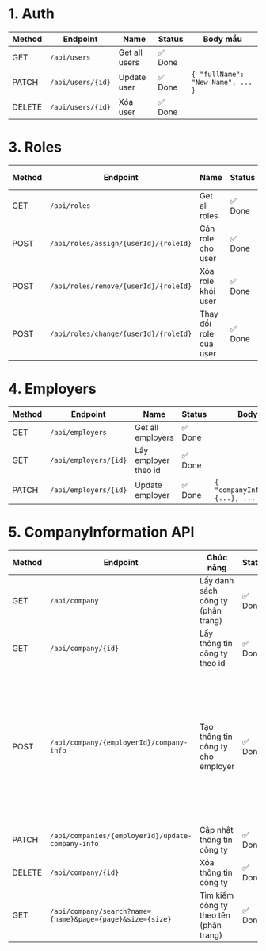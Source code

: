 # 1. Auth

| Method | Endpoint             | Name           | Status    | Body mẫu |
| ------ | -------------------- | -------------- | --------- | -------- |
| GET    | `/api/users`         | Get all users  | ✅ Done   |          |
| PATCH  | `/api/users/{id}`    | Update user    | ✅ Done   | `{ "fullName": "New Name", ... }` |
| DELETE | `/api/users/{id}`    | Xóa user    | ✅ Done   |          |

# 3. Roles

| Method | Endpoint                                    | Name                | Status    | Body mẫu |
| ------ | ------------------------------------------- | ------------------- | --------- | -------- |
| GET    | `/api/roles`                                | Get all roles       | ✅ Done   |          |
| POST   | `/api/roles/assign/{userId}/{roleId}`       | Gán role cho user   | ✅ Done   |          |
| POST   | `/api/roles/remove/{userId}/{roleId}`       | Xóa role khỏi user  | ✅ Done   |          |
| POST   | `/api/roles/change/{userId}/{roleId}`       | Thay đổi role của user | ✅ Done |          |

# 4. Employers

| Method | Endpoint                  | Name               | Status    | Body mẫu |
| ------ | ------------------------- | ------------------ | --------- | -------- |
| GET    | `/api/employers`           | Get all employers  | ✅ Done   |          |
| GET   | `/api/employers/{id}`           | Lấy employer theo id    | ✅ Done   |  |
| PATCH  | `/api/employers/{id}`      | Update employer    | ✅ Done   | `{ "companyInformation": {...}, ... }` |        |

# 5. CompanyInformation API

| Method | Endpoint                                                          | Chức năng                                      | Status    | Body mẫu |
| ------ | ------------------------------------------------------------------ | ----------------------------------------------- | --------- | -------- |
| GET    | `/api/company`                                                   | Lấy danh sách công ty (phân trang)              | ✅ Done   | params: page, size |
| GET    | `/api/company/{id}`                                              | Lấy thông tin công ty theo id                   | ✅ Done   |          |
| POST   | `/api/company/{employerId}/company-info`                                      | Tạo thông tin công ty cho employer              | ✅ Done   | `{ "employee": 120, "companyName": "Công ty TNHH Công Nghệ AI", "logoUrl": "https://example.com/logo.png", "bannerUrl": "https://example.com/banner.png", "email": "contact@company.com", "phone": "0123456789", "description": "Công ty chuyên về phát triển trí tuệ nhân tạo và giải pháp phần mềm.", "lastPosted": "2025-08-12T15:30:00", "address": "123 Đường ABC, Quận 1, TP. Hồ Chí Minh", "location": "TP. Hồ Chí Minh", "website": "https://company.com", "industry": "Công nghệ thông tin" }` |
| PATCH  | `/api/companies/{employerId}/update-company-info`                                      | Cập nhật thông tin công ty                      | ✅ Done   | `{ "companyName": "......", ... }` |
| DELETE | `/api/company/{id}`                                              | Xóa thông tin công ty                           | ✅ Done   |          |
| GET    | `/api/company/search?name={name}&page={page}&size={size}`        | Tìm kiếm công ty theo tên (phân trang)          | ✅ Done   |          |


